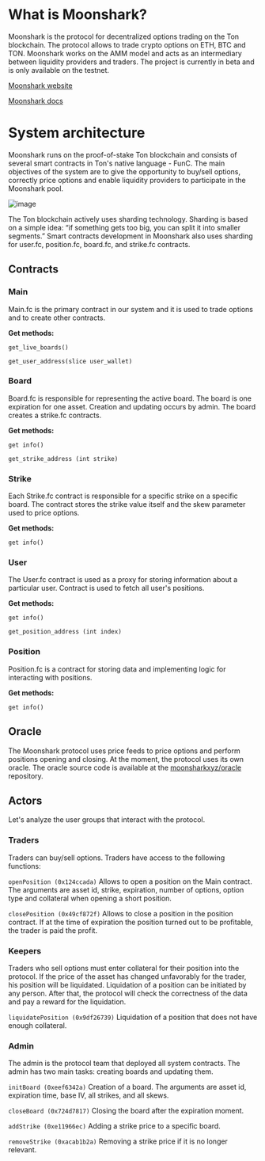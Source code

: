 # What is Moonshark?
Moonshark is the protocol for decentralized options trading on the Ton blockchain. The protocol allows to trade crypto options on ETH, BTC and TON. Moonshark works on the AMM model and acts as an intermediary between liquidity providers and traders. The project is currently in beta and is only available on the testnet.

[Moonshark website](https://moonshark.xyz)

[Moonshark docs](https://docs.moonshark.xyz)

# System architecture
Moonshark runs on the proof-of-stake Ton blockchain and consists of several smart contracts in Ton's native language - FunC. The main objectives of the system are to give the opportunity to buy/sell options, correctly price options and enable liquidity providers to participate in the Moonshark pool.

![image](https://773214883-files.gitbook.io/~/files/v0/b/gitbook-x-prod.appspot.com/o/spaces%2Fm9jjkplmuJ7nbMBMRsnc%2Fuploads%2Fw81wzKneLKN5GDhC47hC%2FFlowchart%20(3).jpg?alt=media&token=9555938a-4009-4834-9d21-7048efd6858a)

The Ton blockchain actively uses sharding technology. Sharding is based on a simple idea: “if something gets too big, you can split it into smaller segments.” Smart contracts development in Moonshark also uses sharding for user.fc, position.fc, board.fc, and strike.fc contracts.

## Contracts

### Main
Main.fc is the primary contract in our system and it is used to trade options and to create other contracts.

**Get methods:** 

```get_live_boards()```

```get_user_address(slice user_wallet)```

### Board
Board.fc is responsible for representing the active board. The board is one expiration for one asset. Creation and updating occurs by admin. The board creates a strike.fc contracts.

**Get methods:** 

```get info()```

```get_strike_address (int strike)```

### Strike
Each Strike.fc contract is responsible for a specific strike on a specific board. The contract stores the strike value itself and the skew parameter used to price options.

**Get methods:** 

```get info()```

### User
The User.fc contract is used as a proxy for storing information about a particular user. Contract is used to fetch all user's positions.

**Get methods:** 

```get info()```

```get_position_address (int index)```


### Position
Position.fc is a contract for storing data and implementing logic for interacting with positions. 

**Get methods:** 

```get info()``` 

## Oracle

The Moonshark protocol uses price feeds to price options and perform positions opening and closing. At the moment, the protocol uses its own oracle. The oracle source code is available at the [moonsharkxyz/oracle](https://github.com/moonsharkxyz/oracle) repository.

## Actors

Let's analyze the user groups that interact with the protocol.

### Traders
Traders can buy/sell options. Traders have access to the following functions:

```openPosition (0x124ccada)``` Allows to open a position on the Main contract. The arguments are asset id, strike, expiration, number of options, option type and collateral when opening a short position.

```closePosition (0x49cf872f)``` Allows to close a position in the position contract. If at the time of expiration the position turned out to be profitable, the trader is paid the profit.

### Keepers
Traders who sell options must enter collateral for their position into the protocol. If the price of the asset has changed unfavorably for the trader, his position will be liquidated. Liquidation of a position can be initiated by any person. After that, the protocol will check the correctness of the data and pay a reward for the liquidation.

```liquidatePosition (0x9df26739)``` Liquidation of a position that does not have enough collateral. 

### Admin
The admin is the protocol team that deployed all system contracts. The admin has two main tasks: creating boards and updating them.

```initBoard (0xeef6342a)``` Creation of a board. The arguments are asset id, expiration time, base IV, all strikes, and all skews.

```closeBoard (0x724d7817)``` Сlosing the board after the expiration moment.

```addStrike (0xe11966ec)``` Adding a strike price to a specific board.

```removeStrike (0xacab1b2a)``` Removing a strike price if it is no longer relevant.